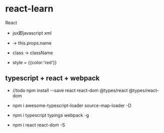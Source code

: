 # react-learn
React


- jsx即javascript xml

- <App name="world"/> -> this.props.name

- class -> className

- style = {{color:'red'}}




## typescript + react + webpack

- //todo npm install --save react react-dom @types/react @types/react-dom

- npm i awesome-typescript-loader source-map-loader -D

- npm i typescript typings webpack -g

- npm i react react-dom -S


